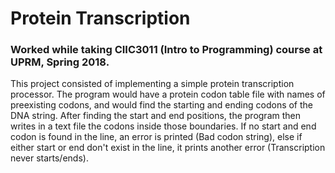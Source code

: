 # Protein Transcription
### Worked while taking CIIC3011 (Intro to Programming) course at UPRM, Spring 2018.

This project consisted of implementing a simple protein transcription processor. The program would have a protein codon table file with names of preexisting codons, and would find the starting and ending codons of the DNA string. After finding the start and end positions, the program then writes in a text file the codons inside those boundaries. If no start and end codon is found in the line, an error is printed (Bad codon string), else if either start or end don't exist in the line, it prints another error (Transcription never starts/ends).
